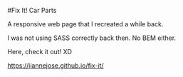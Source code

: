 #Fix It! Car Parts

A responsive web page that I recreated a while back. 

I was not using SASS correctly back then. No BEM either. 

Here, check it out! XD

https://jiannejose.github.io/fix-it/
